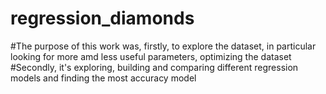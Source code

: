 # regression_diamonds
#The purpose of this work was, firstly, to explore the dataset, in particular looking for more amd less useful parameters, optimizing the dataset
#Secondly, it's exploring, building and comparing different regression models and finding the most accuracy model
